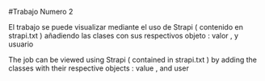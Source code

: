 #Trabajo Numero 2 

El trabajo se puede visualizar mediante el uso de Strapi ( contenido en strapi.txt ) añadiendo las clases con sus respectivos objeto : valor , y usuario 

The job can be viewed using Strapi ( contained in strapi.txt ) by adding the classes with their respective objects : value , and user
